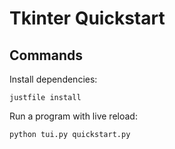 # Tkinter Quickstart

## Commands

Install dependencies:

    justfile install

Run a program with live reload:

    python tui.py quickstart.py
